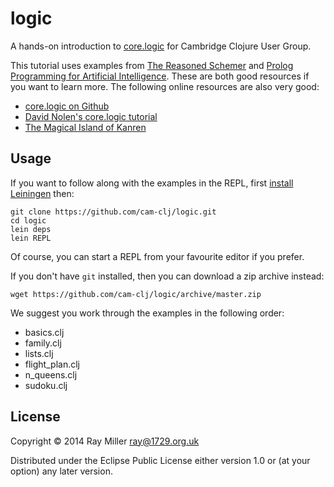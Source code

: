 # logic

A hands-on introduction to [core.logic](https://github.com/clojure/core.logic) for
Cambridge Clojure User Group.

This tutorial uses examples from [The Reasoned Schemer](http://mitpress.mit.edu/books/reasoned-schemer)
and [Prolog Programming for Artificial Intelligence](http://books.google.co.uk/books/about/Prolog_Programming_for_Artificial_Intell.html?id=-15su78YRj8C). These are both good resources if you want to learn more. The following online resources are also very good:

* [core.logic on Github](https://github.com/clojure/core.logic)
* [David Nolen's core.logic tutorial](https://github.com/swannodette/logic-tutorial)
* [The Magical Island of Kanren](http://objectcommando.com/blog/2011/11/04/the-magical-island-of-kanren-core-logic-intro-part-1/)

## Usage

If you want to follow along with the examples in the REPL, first [install Leiningen](http://leiningen.org/#install) then:

    git clone https://github.com/cam-clj/logic.git
    cd logic
    lein deps
    lein REPL

Of course, you can start a REPL from your favourite editor if you
prefer.

If you don't have `git` installed, then you can download a zip
archive instead:

    wget https://github.com/cam-clj/logic/archive/master.zip

We suggest you work through the examples in the following order:

* basics.clj
* family.clj
* lists.clj
* flight_plan.clj
* n_queens.clj
* sudoku.clj

## License

Copyright © 2014 Ray Miller <ray@1729.org.uk>

Distributed under the Eclipse Public License either version 1.0 or (at
your option) any later version.
